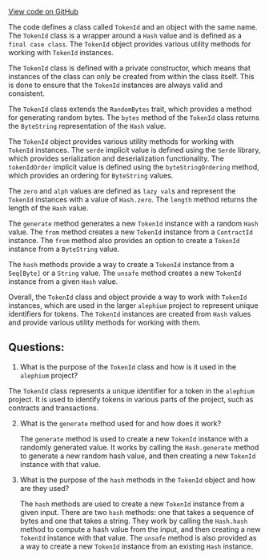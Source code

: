 [View code on GitHub](https://github.com/alephium/alephium/protocol/src/main/scala/org/alephium/protocol/model/TokenId.scala)

The code defines a class called `TokenId` and an object with the same name. The `TokenId` class is a wrapper around a `Hash` value and is defined as a `final case class`. The `TokenId` object provides various utility methods for working with `TokenId` instances.

The `TokenId` class is defined with a private constructor, which means that instances of the class can only be created from within the class itself. This is done to ensure that the `TokenId` instances are always valid and consistent.

The `TokenId` class extends the `RandomBytes` trait, which provides a method for generating random bytes. The `bytes` method of the `TokenId` class returns the `ByteString` representation of the `Hash` value.

The `TokenId` object provides various utility methods for working with `TokenId` instances. The `serde` implicit value is defined using the `Serde` library, which provides serialization and deserialization functionality. The `tokenIdOrder` implicit value is defined using the `byteStringOrdering` method, which provides an ordering for `ByteString` values.

The `zero` and `alph` values are defined as `lazy val`s and represent the `TokenId` instances with a value of `Hash.zero`. The `length` method returns the length of the `Hash` value.

The `generate` method generates a new `TokenId` instance with a random `Hash` value. The `from` method creates a new `TokenId` instance from a `ContractId` instance. The `from` method also provides an option to create a `TokenId` instance from a `ByteString` value.

The `hash` methods provide a way to create a `TokenId` instance from a `Seq[Byte]` or a `String` value. The `unsafe` method creates a new `TokenId` instance from a given `Hash` value.

Overall, the `TokenId` class and object provide a way to work with `TokenId` instances, which are used in the larger `alephium` project to represent unique identifiers for tokens. The `TokenId` instances are created from `Hash` values and provide various utility methods for working with them.
## Questions: 
 1. What is the purpose of the `TokenId` class and how is it used in the `alephium` project?
   
   The `TokenId` class represents a unique identifier for a token in the `alephium` project. It is used to identify tokens in various parts of the project, such as contracts and transactions.

2. What is the `generate` method used for and how does it work?
   
   The `generate` method is used to create a new `TokenId` instance with a randomly generated value. It works by calling the `Hash.generate` method to generate a new random hash value, and then creating a new `TokenId` instance with that value.

3. What is the purpose of the `hash` methods in the `TokenId` object and how are they used?
   
   The `hash` methods are used to create a new `TokenId` instance from a given input. There are two `hash` methods: one that takes a sequence of bytes and one that takes a string. They work by calling the `Hash.hash` method to compute a hash value from the input, and then creating a new `TokenId` instance with that value. The `unsafe` method is also provided as a way to create a new `TokenId` instance from an existing `Hash` instance.